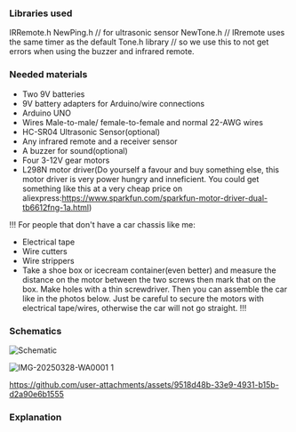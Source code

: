 ### Libraries used
IRRemote.h
NewPing.h // for ultrasonic sensor
NewTone.h // IRremote uses the same timer as the default Tone.h library
          // so we use this to not get errors when using the buzzer and infrared remote.

### Needed materials
* Two 9V batteries
* 9V battery adapters for Arduino/wire connections
* Arduino UNO
* Wires Male-to-male/ female-to-female and normal 22-AWG wires
* HC-SR04 Ultrasonic Sensor(optional)
* Any infrared remote and a receiver sensor
* A buzzer for sound(optional)
* Four 3-12V gear motors
* L298N motor driver(Do yourself a favour and buy something else, this motor driver is very power hungry and inneficient.
You could get something like this at a very cheap price on aliexpress:https://www.sparkfun.com/sparkfun-motor-driver-dual-tb6612fng-1a.html)

!!! 
For people that don't have a car chassis like me:
* Electrical tape
* Wire cutters
* Wire strippers
* Take a shoe box or icecream container(even better) and measure the distance
on the motor between the two screws then mark that on the box.
Make holes with a thin screwdriver.
Then you can assemble the car like in the photos below.
Just be careful to secure the motors with electrical tape/wires,
otherwise the car will not go straight.
!!!

### Schematics

![Schematic](https://github.com/user-attachments/assets/2e82772b-8ebd-411c-8295-17016e4c1233)

![IMG-20250328-WA0001 1](https://github.com/user-attachments/assets/1845dbbe-92a2-4917-a9ee-a5a028be7bf7)

https://github.com/user-attachments/assets/9518d48b-33e9-4931-b15b-d2a90e6b1555

### Explanation
